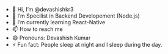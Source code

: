 - 👋 Hi, I’m @devashishkr3
- 👀 I’m Specilist in Backend Developement (Node.js)
- 🌱 I’m currently learning React-Native
- 📫 How to reach me 
- 😄 Pronouns: Devashish Kumar
- ⚡ Fun fact: People sleep at night and I sleep during the day.

<!---
devashishkr3/devashishkr3 is a ✨ special ✨ repository because its `README.md` (this file) appears on your GitHub profile.
You can click the Preview link to take a look at your changes.
--->
